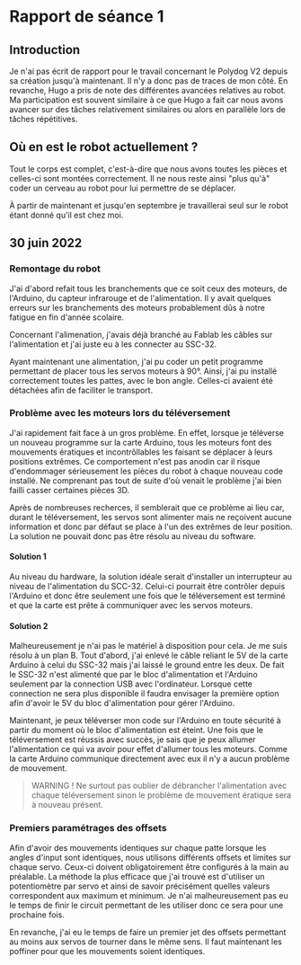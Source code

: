 # Rapport de séance 1

## Introduction

Je n'ai pas écrit de rapport pour le travail concernant le Polydog V2 depuis sa création jusqu'à maintenant. Il n'y a donc pas de traces de mon côté. En revanche, Hugo a pris de note des différentes avancées relatives au robot.
Ma participation est souvent similaire à ce que Hugo a fait car nous avons avancer sur des tâches relativement similaires ou alors en parallèle lors de tâches répétitives.

## Où en est le robot actuellement ?

Tout le corps est complet, c'est-à-dire que nous avons toutes les pièces et celles-ci sont montées correctement. Il ne nous reste ainsi "plus qu'à" coder un cerveau au robot pour lui permettre de se déplacer.

À partir de maintenant et jusqu'en septembre je travaillerai seul sur le robot étant donné qu'il est chez moi.

## 30 juin 2022

### Remontage du robot


J'ai d'abord refait tous les branchements que ce soit ceux des moteurs, de l'Arduino, du capteur infrarouge et de l'alimentation. Il y avait quelques erreurs sur les branchements des moteurs probablement dûs à notre fatigue en fin d'année scolaire.

Concernant l'alimenation, j'avais déjà branché au Fablab les câbles sur l'alimentation et j'ai juste eu à les connecter au SSC-32.

Ayant maintenant une alimentation, j'ai pu coder un petit programme permettant de placer tous les servos moteurs à 90°. Ainsi, j'ai pu installé correctement toutes les pattes, avec le bon angle. Celles-ci avaient été détachées afin de faciliter le transport.

### Problème avec les moteurs lors du téléversement

J'ai rapidement fait face à un gros problème. En effet, lorsque je téléverse un nouveau programme sur la carte Arduino, tous les moteurs font des mouvements ératiques et incontrôllables les faisant se déplacer à leurs positions extrêmes. Ce comportement n'est pas anodin car il risque d'endommager sérieusement les pièces du robot à chaque nouveau code installé.
Ne comprenant pas tout de suite d'où venait le problème j'ai bien failli casser certaines pièces 3D.

Après de nombreuses recherces, il semblerait que ce problème ai lieu car, durant le téléversement, les servos sont alimenter mais ne reçoivent aucune information et donc par défaut se place à l'un des extrêmes de leur position.  
La solution ne pouvait donc pas être résolu au niveau du software.

#### Solution 1

Au niveau du hardware, la solution idéale serait d'installer un interrupteur au niveau de l'alimentation du SCC-32. Celui-ci pourrait être contrôler depuis l'Arduino et donc être seulement une fois que le téléversement est terminé et que la carte est prête à communiquer avec les servos moteurs.  

#### Solution 2

Malheureusement je n'ai pas le matériel à disposition pour cela. Je me suis résolu à un plan B. Tout d'abord, j'ai enlevé le câble reliant le 5V de la carte Arduino à celui du SSC-32 mais j'ai laissé le ground entre les deux. De fait le SSC-32 n'est alimenté que par le bloc d'alimentation et l'Arduino seulement par la connection USB avec l'ordinateur. Lorsque cette connection ne sera plus disponible il faudra envisager la première option afin d'avoir le 5V du bloc d'alimentation pour gérer l'Arduino.

Maintenant, je peux téléverser mon code sur l'Arduino en toute sécurité à partir du moment où le bloc d'alimentation est éteint. Une fois que le téléversement est réussis avec succès, je sais que je peux allumer l'alimentation ce qui va avoir pour effet d'allumer tous les moteurs. Comme la carte Arduino communique directement avec eux il n'y a aucun problème de mouvement.

> WARNING ! Ne surtout pas oublier de débrancher l'alimentation avec chaque téléversement sinon le problème de mouvement ératique sera à nouveau présent.

### Premiers paramétrages des offsets

Afin d'avoir des mouvements identiques sur chaque patte lorsque les angles d'input sont identiques, nous utilisons différents offsets et limites sur chaque servo. Ceux-ci doivent obligatoirement être configurés à la main au préalable.
La méthode la plus efficace que j'ai trouvé est d'utiliser un potentiomètre par servo et ainsi de savoir précisément quelles valeurs correspondent aux maximum et minimum. Je n'ai malheureusement pas eu le temps de finir le circuit permettant de les utiliser donc ce sera pour une prochaine fois.

En revanche, j'ai eu le temps de faire un premier jet des offsets permettant au moins aux servos de tourner dans le même sens. Il faut maintenant les poffiner pour que les mouvements soient identiques.





